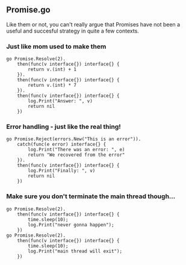 ## Promise.go

Like them or not, you can't really argue that Promises have not been a useful and succesful strategy in quite a few contexts.

### Just like mom used to make them

```golang
go Promise.Resolve(2).
    then(func(v interface{}) interface{} {
        return v.(int) + 1
    }).
    then(func(v interface{}) interface{} {
        return v.(int) * 7
    }).
    then(func(v interface{}) interface{} {
        log.Print("Answer: ", v)
        return nil
    })
```


### Error handling - just like the real thing!

```golang
go Promise.Reject(errors.New("This is an error")).
    catch(func(e error) interface{} {
        log.Print("There was an error: ", e)
        return "We recovered from the error"
    }).
    then(func(v interface{}) interface{} {
        log.Print("Finally: ", v)
        return nil
    })
```

### Make sure you don't terminate the main thread though...

```golang
go Promise.Resolve(2).
    then(func(v interface{}) interface{} {
        time.sleep(10);
        log.Print("never gonna happen");
    })
go Promise.Resolve(2).
    then(func(v interface{}) interface{} {
        time.sleep(10);
        log.Print("main thread will exit");
    })
```